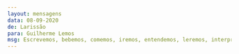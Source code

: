 ```yaml
---
layout: mensagens
data: 08-09-2020
de: Larissão
para: Guilherme Lemos
msg: Escrevemos, bebemos, comemos, iremos, entendemos, leremos, interpretaremos....
---
```

